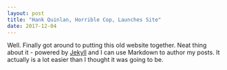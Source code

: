 ```yaml
---
layout: post
title: "Hank Quinlan, Horrible Cop, Launches Site"
date: 2017-12-04
---
```


Well. Finally got around to putting this old website together. Neat thing about it - powered by [Jekyll](http://jekyllrb.com) and I can use Markdown to author my posts. It actually is a lot easier than I thought it was going to be.
